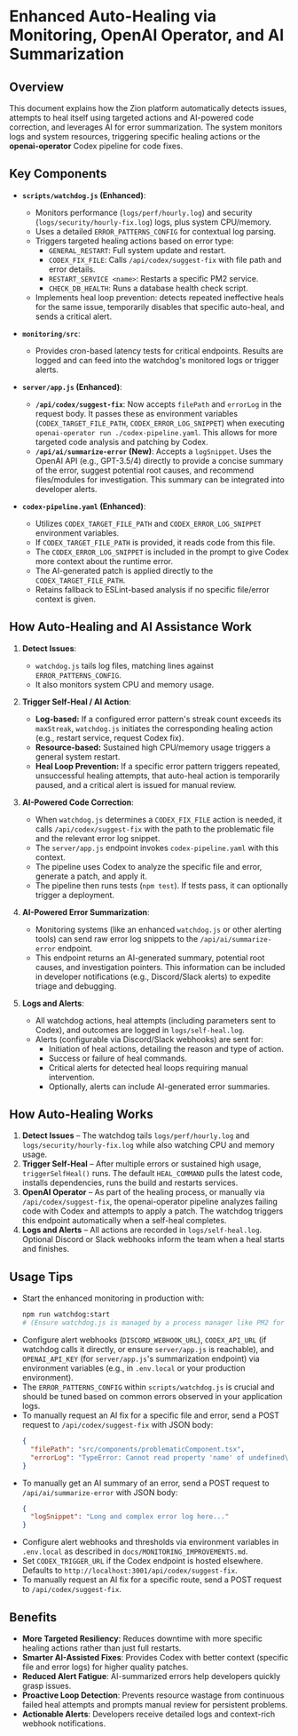# Enhanced Auto-Healing via Monitoring, OpenAI Operator, and AI Summarization

## Overview

This document explains how the Zion platform automatically detects issues, attempts to heal itself using targeted actions and AI-powered code correction, and leverages AI for error summarization. The system monitors logs and system resources, triggering specific healing actions or the **openai-operator** Codex pipeline for code fixes.

## Key Components

- **`scripts/watchdog.js` (Enhanced)**:
  - Monitors performance (`logs/perf/hourly.log`) and security (`logs/security/hourly-fix.log`) logs, plus system CPU/memory.
  - Uses a detailed `ERROR_PATTERNS_CONFIG` for contextual log parsing.
  - Triggers targeted healing actions based on error type:
    - `GENERAL_RESTART`: Full system update and restart.
    - `CODEX_FIX_FILE`: Calls `/api/codex/suggest-fix` with file path and error details.
    - `RESTART_SERVICE <name>`: Restarts a specific PM2 service.
    - `CHECK_DB_HEALTH`: Runs a database health check script.
  - Implements heal loop prevention: detects repeated ineffective heals for the same issue, temporarily disables that specific auto-heal, and sends a critical alert.

- **`monitoring/src`**:
  - Provides cron-based latency tests for critical endpoints. Results are logged and can feed into the watchdog's monitored logs or trigger alerts.

- **`server/app.js` (Enhanced)**:
  - **`/api/codex/suggest-fix`**: Now accepts `filePath` and `errorLog` in the request body. It passes these as environment variables (`CODEX_TARGET_FILE_PATH`, `CODEX_ERROR_LOG_SNIPPET`) when executing `openai-operator run ./codex-pipeline.yaml`. This allows for more targeted code analysis and patching by Codex.
  - **`/api/ai/summarize-error` (New)**: Accepts a `logSnippet`. Uses the OpenAI API (e.g., GPT-3.5/4) directly to provide a concise summary of the error, suggest potential root causes, and recommend files/modules for investigation. This summary can be integrated into developer alerts.

- **`codex-pipeline.yaml` (Enhanced)**:
  - Utilizes `CODEX_TARGET_FILE_PATH` and `CODEX_ERROR_LOG_SNIPPET` environment variables.
  - If `CODEX_TARGET_FILE_PATH` is provided, it reads code from this file.
  - The `CODEX_ERROR_LOG_SNIPPET` is included in the prompt to give Codex more context about the runtime error.
  - The AI-generated patch is applied directly to the `CODEX_TARGET_FILE_PATH`.
  - Retains fallback to ESLint-based analysis if no specific file/error context is given.

## How Auto‑Healing and AI Assistance Work

1.  **Detect Issues**:
    - `watchdog.js` tails log files, matching lines against `ERROR_PATTERNS_CONFIG`.
    - It also monitors system CPU and memory usage.

2.  **Trigger Self‑Heal / AI Action**:
    - **Log-based:** If a configured error pattern's streak count exceeds its `maxStreak`, `watchdog.js` initiates the corresponding healing action (e.g., restart service, request Codex fix).
    - **Resource-based:** Sustained high CPU/memory usage triggers a general system restart.
    - **Heal Loop Prevention:** If a specific error pattern triggers repeated, unsuccessful healing attempts, that auto-heal action is temporarily paused, and a critical alert is issued for manual review.

3.  **AI-Powered Code Correction**:
    - When `watchdog.js` determines a `CODEX_FIX_FILE` action is needed, it calls `/api/codex/suggest-fix` with the path to the problematic file and the relevant error log snippet.
    - The `server/app.js` endpoint invokes `codex-pipeline.yaml` with this context.
    - The pipeline uses Codex to analyze the specific file and error, generate a patch, and apply it.
    - The pipeline then runs tests (`npm test`). If tests pass, it can optionally trigger a deployment.

4.  **AI-Powered Error Summarization**:
    - Monitoring systems (like an enhanced `watchdog.js` or other alerting tools) can send raw error log snippets to the `/api/ai/summarize-error` endpoint.
    - This endpoint returns an AI-generated summary, potential root causes, and investigation pointers. This information can be included in developer notifications (e.g., Discord/Slack alerts) to expedite triage and debugging.

5.  **Logs and Alerts**:
    - All watchdog actions, heal attempts (including parameters sent to Codex), and outcomes are logged in `logs/self-heal.log`.
    - Alerts (configurable via Discord/Slack webhooks) are sent for:
      - Initiation of heal actions, detailing the reason and type of action.
      - Success or failure of heal commands.
      - Critical alerts for detected heal loops requiring manual intervention.
      - Optionally, alerts can include AI-generated error summaries.

## How Auto‑Healing Works

1. **Detect Issues** – The watchdog tails `logs/perf/hourly.log` and `logs/security/hourly-fix.log` while also watching CPU and memory usage.
2. **Trigger Self‑Heal** – After multiple errors or sustained high usage, `triggerSelfHeal()` runs. The default `HEAL_COMMAND` pulls the latest code, installs dependencies, runs the build and restarts services.
3. **OpenAI Operator** – As part of the healing process, or manually via `/api/codex/suggest-fix`, the openai-operator pipeline analyzes failing code with Codex and attempts to apply a patch. The watchdog triggers this endpoint automatically when a self-heal completes.
4. **Logs and Alerts** – All actions are recorded in `logs/self-heal.log`. Optional Discord or Slack webhooks inform the team when a heal starts and finishes.

## Usage Tips

- Start the enhanced monitoring in production with:
  ```bash
  npm run watchdog:start
  # (Ensure watchdog.js is managed by a process manager like PM2 for continuous operation)
  ```
- Configure alert webhooks (`DISCORD_WEBHOOK_URL`), `CODEX_API_URL` (if watchdog calls it directly, or ensure `server/app.js` is reachable), and `OPENAI_API_KEY` (for `server/app.js`'s summarization endpoint) via environment variables (e.g., in `.env.local` or your production environment).
- The `ERROR_PATTERNS_CONFIG` within `scripts/watchdog.js` is crucial and should be tuned based on common errors observed in your application logs.
- To manually request an AI fix for a specific file and error, send a POST request to `/api/codex/suggest-fix` with JSON body:
  ```json
  {
    "filePath": "src/components/problematicComponent.tsx",
    "errorLog": "TypeError: Cannot read property 'name' of undefined\n    at problematicComponent ..."
  }
  ```
- To manually get an AI summary of an error, send a POST request to `/api/ai/summarize-error` with JSON body:
  ```json
  {
    "logSnippet": "Long and complex error log here..."
  }
  ```
- Configure alert webhooks and thresholds via environment variables in `.env.local` as described in `docs/MONITORING_IMPROVEMENTS.md`.
- Set `CODEX_TRIGGER_URL` if the Codex endpoint is hosted elsewhere. Defaults to `http://localhost:3001/api/codex/suggest-fix`.
- To manually request an AI fix for a specific route, send a POST request to `/api/codex/suggest-fix`.

## Benefits

- **More Targeted Resiliency**: Reduces downtime with more specific healing actions rather than just full restarts.
- **Smarter AI-Assisted Fixes**: Provides Codex with better context (specific file and error logs) for higher quality patches.
- **Reduced Alert Fatigue**: AI-summarized errors help developers quickly grasp issues.
- **Proactive Loop Detection**: Prevents resource wastage from continuous failed heal attempts and prompts manual review for persistent problems.
- **Actionable Alerts**: Developers receive detailed logs and context-rich webhook notifications.
